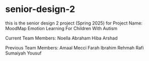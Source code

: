 # senior-design-2
this is the senior design 2 project (Spring 2025) for 
Project Name: MoodMap
Emotion Learning For Children With Autism

Current Team Members:
Noella Abraham
Hiba Arshad

Previous Team Members:
Amaal Mecci
Farah Ibrahim
Rehmah Rafi
Sumaiyah Yousuf

